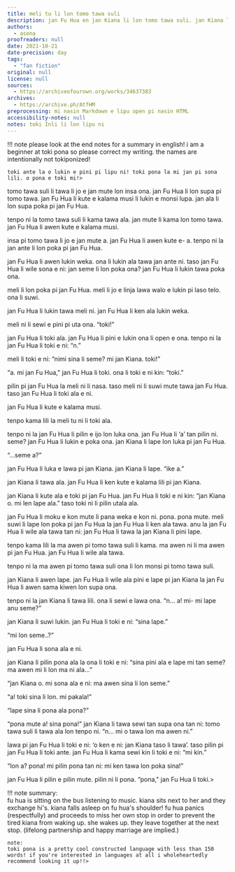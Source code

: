 ```yaml
---
title: meli tu li lon tomo tawa suli
description: jan Fu Hua en jan Kiana li lon tomo tawa suli. jan Kiana li lape.
authors:
  - asona
proofreaders: null
date: 2021-10-21
date-precision: day
tags:
  - "fan fiction"
original: null
license: null
sources:
  - https://archiveofourown.org/works/34637383
archives:
  - https://archive.ph/AtfHM
preprocessing: mi nasin Markdown e lipu open pi nasin HTML
accessibility-notes: null
notes: toki Inli li lon lipu ni
---
```


!!! note
please look at the end notes for a summary in english! i am a beginner at toki pona so please correct my writing. the names are intentionally not tokiponized!

    toki ante la o lukin e pini pi lipu ni! toki pona la mi jan pi sona lili. o pona e toki mi!>

tomo tawa suli li tawa li jo e jan mute lon insa ona. jan Fu Hua li lon supa pi tomo tawa. jan Fu Hua li kute e kalama musi li lukin e monsi lupa. jan ala li lon supa poka pi jan Fu Hua.

tenpo ni la tomo tawa suli li kama tawa ala. jan mute li kama lon tomo tawa. jan Fu Hua li awen kute e kalama musi.

insa pi tomo tawa li jo e jan mute a. jan Fu Hua li awen kute e- a. tenpo ni la jan ante li lon poka pi jan Fu Hua.

jan Fu Hua li awen lukin weka. ona li lukin ala tawa jan ante ni. taso jan Fu Hua li wile sona e ni: jan seme li lon poka ona? jan Fu Hua li lukin tawa poka ona.

meli li lon poka pi jan Fu Hua. meli li jo e linja lawa walo e lukin pi laso telo. ona li suwi.

jan Fu Hua li lukin tawa meli ni. jan Fu Hua li ken ala lukin weka.

meli ni li sewi e pini pi uta ona. “toki!”

jan Fu Hua li toki ala. jan Fu Hua li pini e lukin ona li open e ona. tenpo ni la jan Fu Hua li toki e ni: “n.”

meli li toki e ni: “nimi sina li seme? mi jan Kiana. toki!”

“a. mi jan Fu Hua," jan Fu Hua li toki. ona li toki e ni kin: “toki.”

pilin pi jan Fu Hua la meli ni li nasa. taso meli ni li suwi mute tawa jan Fu Hua. taso jan Fu Hua li toki ala e ni.

jan Fu Hua li kute e kalama musi.

tenpo kama lili la meli tu ni li toki ala.

tenpo ni la jan Fu Hua li pilin e ijo lon luka ona. jan Fu Hua li ‘a’ tan pilin ni. seme? jan Fu Hua li lukin e poka ona. jan Kiana li lape lon luka pi jan Fu Hua.

“...seme a?”

jan Fu Hua li luka e lawa pi jan Kiana. jan Kiana li lape. “ike a.”

jan Kiana li tawa ala. jan Fu Hua li ken kute e kalama lili pi jan Kiana.

jan Kiana li kute ala e toki pi jan Fu Hua. jan Fu Hua li toki e ni kin: “jan Kiana o. mi len lape ala.” taso toki ni li pilin utala ala.

jan Fu Hua li moku e kon mute li pana weka e kon ni. pona. pona mute. meli suwi li lape lon poka pi jan Fu Hua la jan Fu Hua li ken ala tawa. anu la jan Fu Hua li wile ala tawa tan ni: jan Fu Hua li tawa la jan Kiana li pini lape.

tenpo kama lili la ma awen pi tomo tawa suli li kama. ma awen ni li ma awen pi jan Fu Hua. jan Fu Hua li wile ala tawa.

tenpo ni la ma awen pi tomo tawa suli ona li lon monsi pi tomo tawa suli.

jan Kiana li awen lape. jan Fu Hua li wile ala pini e lape pi jan Kiana la jan Fu Hua li awen sama kiwen lon supa ona.

tenpo ni la jan Kiana li tawa lili. ona li sewi e lawa ona. “n… a! mi- mi lape anu seme?”

jan Kiana li suwi lukin. jan Fu Hua li toki e ni: “sina lape.”

“mi lon seme..?”

jan Fu Hua li sona ala e ni.

jan Kiana li pilin pona ala la ona li toki e ni: “sina pini ala e lape mi tan seme? ma awen mi li lon ma ni ala…”

“jan Kiana o. mi sona ala e ni: ma awen sina li lon seme.”

“a! toki sina li lon. mi pakala!”

“lape sina li pona ala pona?”

“pona mute a! sina pona!” jan Kiana li tawa sewi tan supa ona tan ni: tomo tawa suli li tawa ala lon tenpo ni. “n… mi o tawa lon ma awen ni.”

lawa pi jan Fu Hua li toki e ni: ‘o ken e ni: jan Kiana taso li tawa’. taso pilin pi jan Fu Hua li toki ante. jan Fu Hua li kama sewi kin li toki e ni: “mi kin.”

“lon a? pona! mi pilin pona tan ni: mi ken tawa lon poka sina!”

jan Fu Hua li pilin e pilin mute. pilin ni li pona. “pona," jan Fu Hua li toki.>

!!! note
summary:  
 fu hua is sitting on the bus listening to music. kiana sits next to her and they exchange hi's. kiana falls asleep on fu hua's shoulder! fu hua panics (respectfully) and proceeds to miss her own stop in order to prevent the tired kiana from waking up. she wakes up. they leave together at the next stop. (lifelong partnership and happy marriage are implied.)

    note:
    toki pona is a pretty cool constructed language with less than 150 words! if you're interested in languages at all i wholeheartedly recommend looking it up!!>
